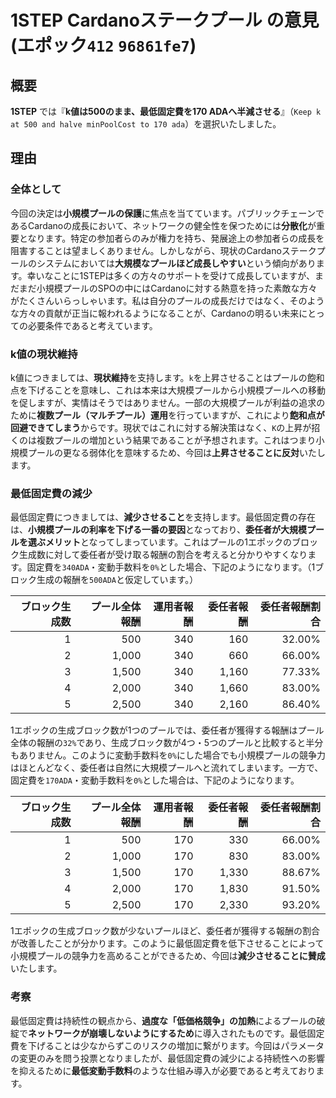 # 1STEP Cardanoステークプール の意見 (エポック`412` `96861fe7`)

## 概要

**1STEP** では『**k値は500のまま、最低固定費を170 ADAへ半減させる**』（`Keep k at 500 and halve minPoolCost to 170 ada`）を選択いたしました。

## 理由

### 全体として

今回の決定は**小規模プールの保護**に焦点を当てています。パブリックチェーンであるCardanoの成長において、ネットワークの健全性を保つためには**分散化**が重要となります。特定の参加者らのみが権力を持ち、発展途上の参加者らの成長を阻害することは望ましくありません。しかしながら、現状のCardanoステークプールのシステムにおいては**大規模なプールほど成長しやすい**という傾向があります。幸いなことに1STEPは多くの方々のサポートを受けて成長していますが、まだまだ小規模プールのSPOの中にはCardanoに対する熱意を持った素敵な方々がたくさんいらっしゃいます。私は自分のプールの成長だけではなく、そのような方々の貢献が正当に報われるようになることが、Cardanoの明るい未来にとっての必要条件であると考えています。

### k値の現状維持

k値につきましては、**現状維持**を支持します。`k`を上昇させることはプールの飽和点を下げることを意味し、これは本来は大規模プールから小規模プールへの移動を促しますが、実情はそうではありません。一部の大規模プールが利益の追求のために**複数プール（マルチプール）運用**を行っていますが、これにより**飽和点が回避できてしまう**からです。現状ではこれに対する解決策はなく、`K`の上昇が招くのは複数プールの増加という結果であることが予想されます。これはつまり小規模プールの更なる弱体化を意味するため、今回は**上昇させることに反対**いたします。

### 最低固定費の減少

最低固定費につきましては、**減少させること**を支持します。最低固定費の存在は、**小規模プールの利率を下げる一番の要因**となっており、**委任者が大規模プールを選ぶメリット**となってしまっています。これはプールの1エポックのブロック生成数に対して委任者が受け取る報酬の割合を考えると分かりやすくなります。固定費を`340ADA`・変動手数料を`0%`とした場合、下記のようになります。（1ブロック生成の報酬を`500ADA`と仮定しています。）

| ブロック生成数 | プール全体報酬 | 運用者報酬 | 委任者報酬 | 委任者報酬割合 |
|---:|---:|---:|---:|---:|
| 1 | 500 | 340 | 160 | 32.00% |
| 2 | 1,000 | 340 | 660 | 66.00% |
| 3 | 1,500 | 340 | 1,160 | 77.33% |
| 4 | 2,000 | 340 | 1,660 | 83.00% |
| 5 | 2,500 | 340 | 2,160 | 86.40% |

1エポックの生成ブロック数が1つのプールでは、委任者が獲得する報酬はプール全体の報酬の`32%`であり、生成ブロック数が4つ・5つのプールと比較すると半分もありません。このように変動手数料を`0%`にした場合でも小規模プールの競争力はほとんどなく、委任者は自然に大規模プールへと流れてしまいます。一方で、固定費を`170ADA`・変動手数料を`0%`とした場合は、下記のようになります。

| ブロック生成数 | プール全体報酬 | 運用者報酬 | 委任者報酬 | 委任者報酬割合 |
|---:|---:|---:|---:|---:|
| 1 | 500 | 170 | 330 | 66.00% |
| 2 | 1,000 | 170 | 830 | 83.00% |
| 3 | 1,500 | 170 | 1,330 | 88.67% |
| 4 | 2,000 | 170 | 1,830 | 91.50% |
| 5 | 2,500 | 170 | 2,330 | 93.20% |

1エポックの生成ブロック数が少ないプールほど、委任者が獲得する報酬の割合が改善したことが分かります。このように最低固定費を低下させることによって小規模プールの競争力を高めることができるため、今回は**減少させることに賛成**いたします。

### 考察

最低固定費は持続性の観点から、**過度な「低価格競争」の加熱**によるプールの破綻で**ネットワークが崩壊しないようにするため**に導入されたものです。最低固定費を下げることは少なからずこのリスクの増加に繋がります。今回はパラメータの変更のみを問う投票となりましたが、最低固定費の減少による持続性への影響を抑えるために**最低変動手数料**のような仕組み導入が必要であると考えております。

